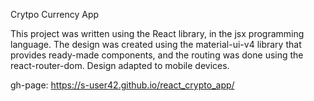 Crytpo Currency App

This project was written using the React library, in the jsx programming language.
The design was created using the material-ui-v4 library that provides ready-made components, and the routing was done using the react-router-dom.
Design adapted to mobile devices.

gh-page: https://s-user42.github.io/react_crypto_app/
